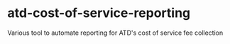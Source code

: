 # atd-cost-of-service-reporting
Various tool to automate reporting for ATD's cost of service fee collection
